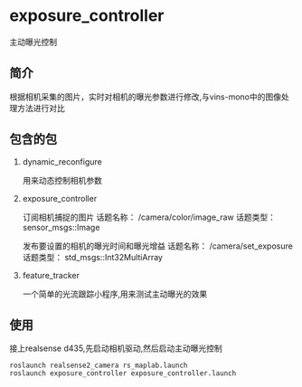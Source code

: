 # exposure_controller

主动曝光控制

## 简介

根据相机采集的图片，实时对相机的曝光参数进行修改,与vins-mono中的图像处理方法进行对比

## 包含的包

1. dynamic_reconfigure

    用来动态控制相机参数

2. exposure_controller  

    订阅相机捕捉的图片 话题名称： /camera/color/image_raw 话题类型： sensor_msgs::Image

    发布要设置的相机的曝光时间和曝光增益 话题名称： /camera/set_exposure 话题类型： std_msgs::Int32MultiArray

3. feature_tracker

    一个简单的光流跟踪小程序,用来测试主动曝光的效果

## 使用
接上realsense d435,先启动相机驱动,然后启动主动曝光控制
```
roslaunch realsense2_camera rs_maplab.launch
roslaunch exposure_controller exposure_controller.launch
```